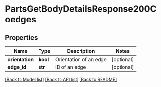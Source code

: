 # PartsGetBodyDetailsResponse200Coedges

## Properties
Name | Type | Description | Notes
------------ | ------------- | ------------- | -------------
**orientation** | **bool** | Orientation of an edge | [optional] 
**edge_id** | **str** | ID of an edge | [optional] 

[[Back to Model list]](../README.md#documentation-for-models) [[Back to API list]](../README.md#documentation-for-api-endpoints) [[Back to README]](../README.md)


